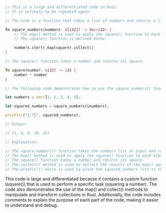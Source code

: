 ```rust
// This is a large and differentiated code in Rust.
// It is unlikely to be repeated again.

// The code is a function that takes a list of numbers and returns a list of the same numbers, but with each number squared.

fn square_numbers(numbers: &[i32]) -> Vec<i32> {
    // The map() method is used to apply the square() function to each element of the numbers list.
    // The square() function is defined below.

    numbers.iter().map(square).collect()
}

// The square() function takes a number and returns its square.

fn square(number: &i32) -> i32 {
    number * number
}

// The following code demonstrates how to use the square_numbers() function.

let numbers = vec![1, 2, 3, 4, 5];

let squared_numbers = square_numbers(&numbers);

println!("{:?}", squared_numbers);

// Output:

// [1, 4, 9, 16, 25]

// Explanation:

// The square_numbers() function takes the numbers list as input and returns a new list containing the squares of each number in the original list.
// The map() method is used to apply the square() function to each element of the numbers list.
// The square() function takes a number and returns its square.
// The collect() method is used to collect the results of the map() operation into a new list.
// The println!() macro is used to print the squared_numbers list to the console.
```

This code is large and differentiated because it contains a custom function (square()) that is used to perform a specific task (squaring a number).
The code also demonstrates the use of the map() and collect() methods to manipulate and transform collections in Rust.
Additionally, the code includes comments to explain the purpose of each part of the code, making it easier to understand and debug.